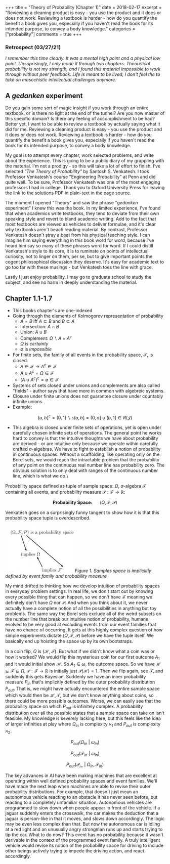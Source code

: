 +++
title = "Theory of Probability (Chapter 1)"
date = 2018-02-17
excerpt = "Reviewing a cleaning product is easy - you use the product and it does or does not work. Reviewing a textbook is harder - how do you quantify the benefit a book gives you, especially if you haven't read the book for its intended purpose, to convey a body knowledge."
categories = ["probability"]
comments = true
+++

### Retrospect (03/27/21)

_I remember this time clearly. It was a mental high point and a physical low point. Unsuprisingly, I only made it through two chapters. Theoretical probability is not my strength, and I found this material impossible to work through without peer feedback. Life is meant to be lived; I don't feel the to take on masochistic intellectual challenges anymore._

## A _gedanken_ experiment

Do you gain some sort of magic insight if you work through an entire textbook, or is there no light at the end of the tunnel? Are you now master of this specific domain? Is there any feeling of accomplishment to be had? Better yet, I want to be able to review a textbook by actually saying what it did for me. Reviewing a cleaning product is easy - you use the product and it does or does not work. Reviewing a textbook is harder - how do you quantify the benefit a book gives you, especially if you haven't read the book for its intended purpose, to convey a body knowledge. 

My goal is to attempt every chapter, work selected problems, and write about the experience. This is going to be a public diary of my grappling with the material. I'm not a prodigy - so this will take a lot of effort to finish. I've selected _"The Theory of Probability"_ by Santosh S. Venkatesh. I took Professor Venkatesh's course "Engineering Probability" at Penn and did quite well. To be sure, Professor Venkatesh was one of the most engaging professors I had in college. Thank you to Oxford University Press for leaving the link to the solutions PDF in plain-text in the page source. 

The moment I opened "Theory" and saw the phrase "_gedanken_ experiment" I knew this was the book. In my limited experience, I've found that when academics write textbooks, they tend to deviate from their own speaking style and revert to bland academic writing. Add to the fact that most textbooks are viewed as vehicles to deliver formulae, and it's clear why textbooks aren't beach reading material. By contrast, Professor Venkatesh doesn't stray a beat from his physical teaching style. I can imagine him saying everything in this book word for word, because I've heard him say so many of these phrases word for word. If I could distill Venkatesh's style to its core, it is to ruminate on points of intellectual curiosity, not to linger on them, per se, but to give important points the cogent philosophical discussion they deserve. It's easy for academic text to go too far with these musings - but Venkatesh toes the line with grace.  

Lastly I just enjoy probability. I may go to graduate school to study the subject, and see no harm in deeply understanding the material. 


## Chapter 1.1-1.7 

- This books chapter's are one-indexed
- Going through the elements of Kolmogorov representation of probability
    - $A=B$ iff $A \subseteq B$ and $B \subseteq A$
    - Intersection: $A \cap B$
    - Union: $A \cup B$
    - Complement: $\Omega~\backslash~A$ = $A^c$
    - $\Omega$ is _certainty_
    - $\emptyset$ is _impossible_
- For finite sets, the family of all events in the probability space, $\mathcal{F}$, is closed. 
    - $A \in \mathcal{F} \rightarrow A^c \in \mathcal{F}$
    - $A \cup A^c = \Omega \in \mathcal{F}$
    - $(A \cup A^c)^c = \emptyset \in \mathcal{F}$
- Systems of sets closed under unions and complements are also called "fields" - author says that have more in common with algebreic systems.
- Closure under finite unions does not guarantee closure under countably infinite unions.
- Example:

$$(a,b]^c = (0,1]~\backslash~s(a,b] = (0,a] \cup (b,1] \in R(\mathcal{J})$$

- This algebra is closed under finite sets of operations, yet is open under carefully chosen infinite sets of operations. The general point he works hard to convey is that the intuitive thoughts we have about probability are derived - or are intuitive only because we operate within carefully crafted $\sigma$-algebras. We have to fight to establish a notion of probability in continuous spaces. Without a scaffolding, like operating only on the Borel sets, we would reach the intractable problem that the probability of any point on the continuous real number line has probability zero. The obvious solution is to only deal with ranges of the continuous number line, which is what we do.\\ 


Probability space defined as tuple of sample space: $\Omega$, $\sigma$-algebra $\mathcal{F}$ containing all events, and probability measure $\mathcal{P}: \mathcal{F} \rightarrow \mathbb{R}$:

$$\textbf{Probability Space:}~~~~~~(\Omega, \mathcal{F}, \mathcal{P})$$ 

Venkatesh goes on a surprisingly funny tangent to show how it is that this probability space tuple is overdescribed. 

![Probability Space](/assets/posts/ProbabilityCh1/implicitSpace.jpg)
*Figure 1. Samples space is impliclitly defined by event family and probability measure*

My mind drifted to thinking how we develop intuition of probability spaces in everyday problem settings. In real life, we don't start out by knowing every possible thing that can happen, so we don't have $\mathcal{F}$ meaning we definitely don't have $\Omega$ nor $\mathcal{P}$. And when you think about it, we never actually have a complete notion of all the possibilities in anything but toy problems. The same way the Borel sets exclude all of the weird subsets on the number line that break our intuitive notion of probability, humans evolved to be very good at excluding events from our event families that have no chance of occurring. It gets at this highly complex question of how simple experiments dictate $(\Omega, \mathcal{F}, \mathcal{P})$ before we have the tuple itself. We basically end up hoisting the space up by its own bootstraps.

In a coin flip, $\Omega$ is $\{\mathcal{H}, \mathcal{T}\}$. But what if we didn't know what a coin was or how it worked? We would flip this mysterious coin for our first outcome $A_1$ and it would initial show $\mathcal{H}$. So $A_1 \in \omega$, the outcome space. So we have $\mathcal{H} \subseteq \mathcal{F} \subseteq \Omega$, $\mathcal{P}: \mathcal{F} \rightarrow \mathbb{R}$ is initially just $\mathcal{P}(\mathcal{H})=1$. Then we flip again, see $\mathcal{T}$, and suddenly this gets Bayesian. Suddenly we have an inner probability measure $P_{in}$ that's implicitly defined by the outer probability distribution $P_{out}$. That is, we might have actually encountered the entire sample space which would then be $\mathcal{H}, \mathcal{T}$, but we don't know anything about coins, so there could be more possible outcomes. Worse, we can easily see that the probability space on which $P_{out}$ is infinitely complex. A probability distribution over all the possible states that a sample space can take on isn't feasible. My knowledge is severely lacking here, but this feels like the idea of larger infinities at play where $\Omega_{in}$ is complexity $\aleph_1$ and $P_{out}$ is complexity $\aleph_2$. 

$$P_{out}(\Omega_{in}~|~\omega_{in})$$

$$P_{out}(\mathcal{F}_{in}~|~\omega_{in})$$

$$P_{out}(\mathcal{P_{in}}~|~\Omega_{in}, \mathcal{F}_{in})$$

The key advances in AI have been making machines that are excellent at operating within well defined probability spaces and event families. We'll have made the next leap when machines are able to revise their outer probability distributions. For example, that doesn't just mean an autonomous vehicle reacting to an obstacle it has never seen before, but reacting to a completely unfamiliar situation. Autonomous vehicles are programmed to slow down when people appear in front of the vehicle. If a jaguar suddenly enters the crosswalk, the car makes the deduction that a jaguar is person-like in that it moves, and slows down accordingly. The logic may be even less complex than that. But now the autonomous car is idling at a red light and an unusually angry strongman runs up and starts trying to tip the car. What to do now? This event has no probability because it wasn't derivable in the context of the programmed event family. A truly intelligent vehicle would revise its notion of the probability space for driving to include other beings actively trying to impede the driving action, and react accordingly.  